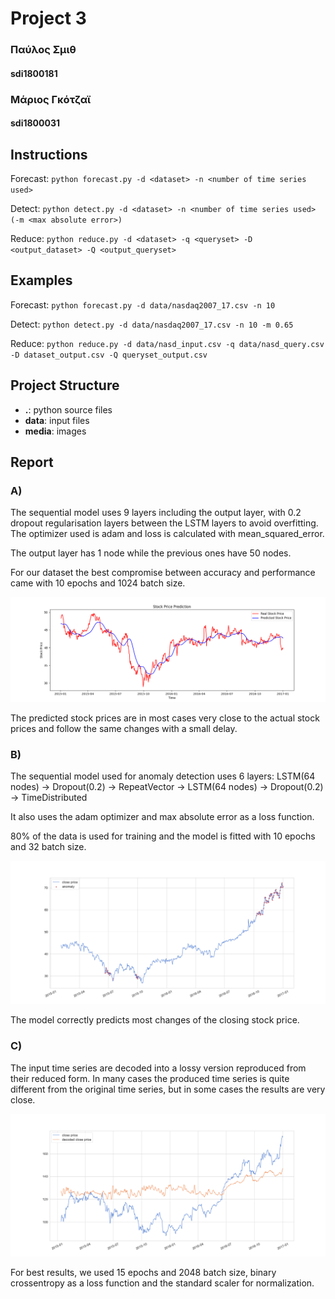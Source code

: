 # Project 3
### Παύλος Σμιθ
#### sdi1800181         


### Μάριος Γκότζαϊ
#### sdi1800031

## Instructions

Forecast: `python forecast.py -d <dataset> -n <number of time series used>`

Detect: `python detect.py -d <dataset> -n <number of time series used> (-m <max absolute error>)`

Reduce: `python reduce.py -d <dataset> -q <queryset> -D <output_dataset> -Q <output_queryset>`



## Examples

Forecast: `python forecast.py -d data/nasdaq2007_17.csv -n 10`

Detect: `python detect.py -d data/nasdaq2007_17.csv -n 10 -m 0.65`

Reduce: `python reduce.py -d data/nasd_input.csv -q data/nasd_query.csv -D dataset_output.csv -Q queryset_output.csv`



## Project Structure

- **.**: python source files
- **data**: input files
- **media**: images



## Report

### A)

The sequential model uses 9 layers including the output layer, with 0.2 dropout regularisation layers between
the LSTM layers to avoid overfitting.
The optimizer used is adam and loss is calculated with mean_squared_error.

The output layer has 1 node while the previous ones have 50 nodes.

For our dataset the best compromise between accuracy and performance came with 10 epochs and 1024 batch size.

![forecast_example](media/forecast9.png)

The predicted stock prices are in most cases very close to the actual stock prices and follow the same
changes with a small delay.

### B)

The sequential model used for anomaly detection uses 6 layers:
LSTM(64 nodes) -> Dropout(0.2) -> RepeatVector -> LSTM(64 nodes) -> Dropout(0.2) -> TimeDistributed

It also uses the adam optimizer and max absolute error as a loss function.

80% of the data is used for training and the model is fitted with 10 epochs and 32 batch size.

![detect_example](media/detect2.png)

The model correctly predicts most changes of the closing stock price.

### C)

The input time series are decoded into a lossy version reproduced from their
reduced form. In many cases the produced time series is quite different from
the original time series, but in some cases the results are very close.

![reduce_example](media/reduce3.png)

For best results, we used 15 epochs and 2048 batch size,
binary crossentropy as a loss function and the standard scaler
for normalization.
